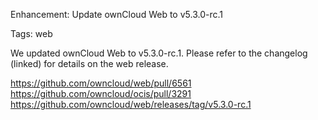 Enhancement: Update ownCloud Web to v5.3.0-rc.1

Tags: web

We updated ownCloud Web to v5.3.0-rc.1. Please refer to the changelog (linked) for details on the web release.

https://github.com/owncloud/web/pull/6561
https://github.com/owncloud/ocis/pull/3291
https://github.com/owncloud/web/releases/tag/v5.3.0-rc.1
